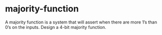 # majority-function
A majority function is a system that will assert when there are more 1’s than 0’s on
the inputs. Design a 4-bit majority function.

